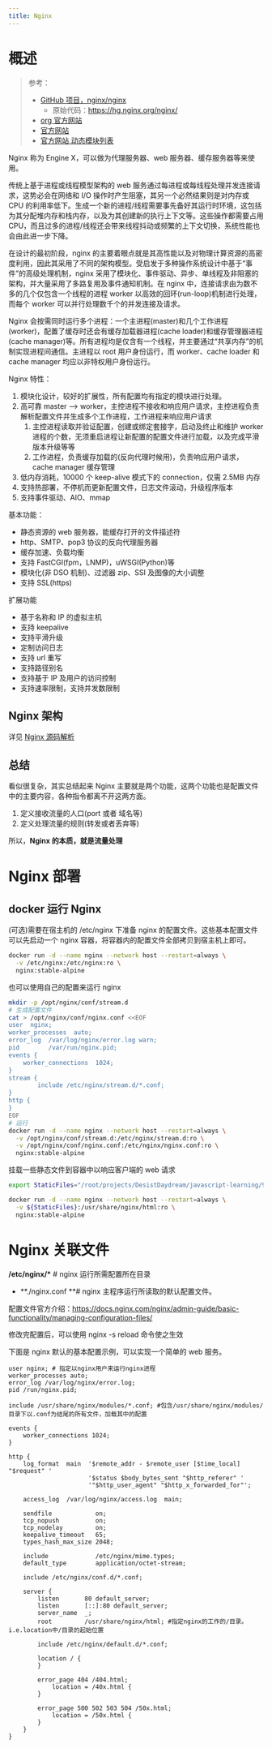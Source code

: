 ```yaml
---
title: Nginx
---
```


# 概述

> 参考：
> - [GitHub 项目，nginx/nginx](https://github.com/nginx/nginx)
>   - 原始代码：<https://hg.nginx.org/nginx/>
> - [org 官方网站](http://nginx.org/)
> - [官方网站](https://www.nginx.com/)
> - [官方网站,动态模块列表](https://www.nginx.com/products/nginx/modules/)

Nginx 称为 Engine X，可以做为代理服务器、web 服务器、缓存服务器等来使用。

传统上基于进程或线程模型架构的 web 服务通过每进程或每线程处理并发连接请求，这势必会在网络和 I/O 操作时产生阻塞，其另一个必然结果则是对内存或 CPU 的利用率低下。生成一个新的进程/线程需要事先备好其运行时环境，这包括为其分配堆内存和栈内存，以及为其创建新的执行上下文等。这些操作都需要占用 CPU，而且过多的进程/线程还会带来线程抖动或频繁的上下文切换，系统性能也会由此进一步下降。

在设计的最初阶段，nginx 的主要着眼点就是其高性能以及对物理计算资源的高密度利用，因此其采用了不同的架构模型。受启发于多种操作系统设计中基于“事件”的高级处理机制，nginx 采用了模块化、事件驱动、异步、单线程及非阻塞的架构，并大量采用了多路复用及事件通知机制。在 nginx 中，连接请求由为数不多的几个仅包含一个线程的进程 worker 以高效的回环(run-loop)机制进行处理，而每个 worker 可以并行处理数千个的并发连接及请求。

Nginx 会按需同时运行多个进程：一个主进程(master)和几个工作进程(worker)，配置了缓存时还会有缓存加载器进程(cache loader)和缓存管理器进程(cache manager)等。所有进程均是仅含有一个线程，并主要通过“共享内存”的机制实现进程间通信。主进程以 root 用户身份运行，而 worker、cache loader 和 cache manager 均应以非特权用户身份运行。

Nginx 特性：

1. 模块化设计，较好的扩展性，所有配置均有指定的模块进行处理。
2. 高可靠 master --> worker，主控进程不接收和响应用户请求，主控进程负责解析配置文件并生成多个工作进程，工作进程来响应用户请求
   1. 主控进程读取并验证配置，创建或绑定套接字，启动及终止和维护 worker 进程的个数，无须重启进程让新配置的配置文件进行加载，以及完成平滑版本升级等等
   2. 工作进程，负责缓存加载的(反向代理时候用)，负责响应用户请求，cache manager 缓存管理
3. 低内存消耗，10000 个 keep-alive 模式下的 connection，仅需 2.5MB 内存
4. 支持热部署，不停机而更新配置文件，日志文件滚动，升级程序版本
5. 支持事件驱动、AIO、mmap

基本功能：

- 静态资源的 web 服务器，能缓存打开的文件描述符
- http、SMTP、pop3 协议的反向代理服务器
- 缓存加速、负载均衡
- 支持 FastCGI(fpm，LNMP)，uWSGI(Python)等
- 模块化(非 DSO 机制)、过滤器 zip、SSI 及图像的大小调整
- 支持 SSL(https)

扩展功能

- 基于名称和 IP 的虚拟主机
- 支持 keepalive
- 支持平滑升级
- 定制访问日志
- 支持 url 重写
- 支持路径别名
- 支持基于 IP 及用户的访问控制
- 支持速率限制，支持并发数限制

## Nginx 架构

详见 [Nginx 源码解析](/docs/IT学习笔记/3.集群与分布式/Nginx/Nginx%20源码解析.md)

## 总结

看似很复杂，其实总结起来 Nginx 主要就是两个功能，这两个功能也是配置文件中的主要内容，各种指令都离不开这两方面。

1. 定义接收流量的人口(port 或者 域名等)
2. 定义处理流量的规则(转发或者丢弃等)

所以，**Nginx 的本质，就是流量处理**

# Nginx 部署

## docker 运行 Nginx

(可选)需要在宿主机的 /etc/nginx 下准备 nginx 的配置文件。这些基本配置文件可以先启动一个 nginx 容器，将容器内的配置文件全部拷贝到宿主机上即可。

```bash
docker run -d --name nginx --network host --restart=always \
  -v /etc/nginx:/etc/nginx:ro \
  nginx:stable-alpine
```

也可以使用自己的配置来运行 nginx

```bash
mkdir -p /opt/nginx/conf/stream.d
# 生成配置文件
cat > /opt/nginx/conf/nginx.conf <<EOF
user  nginx;
worker_processes  auto;
error_log  /var/log/nginx/error.log warn;
pid        /var/run/nginx.pid;
events {
    worker_connections  1024;
}
stream {
        include /etc/nginx/stream.d/*.conf;
}
http {
}
EOF
# 运行
docker run -d --name nginx --network host --restart=always \
  -v /opt/nginx/conf/stream.d:/etc/nginx/stream.d:ro \
  -v /opt/nginx/conf/nginx.conf:/etc/nginx/nginx.conf:ro \
  nginx:stable-alpine
```

挂载一些静态文件到容器中以响应客户端的 web 请求

```bash
export StaticFiles="/root/projects/DesistDaydream/javascript-learning/9_browser"

docker run -d --name nginx --network host --restart=always \
  -v ${StaticFiles}:/usr/share/nginx/html:ro \
  nginx:stable-alpine
```

# Nginx 关联文件

**/etc/nginx/\*** # nginx 运行所需配置所在目录

- **./nginx.conf **# nginx 主程序运行所读取的默认配置文件。

配置文件官方介绍：<https://docs.nginx.com/nginx/admin-guide/basic-functionality/managing-configuration-files/>

修改完配置后，可以使用 nginx -s reload 命令使之生效

下面是 nginx 默认的基本配置示例，可以实现一个简单的 web 服务。

```nginx
user nginx; # 指定以nginx用户来运行nginx进程
worker_processes auto;
error_log /var/log/nginx/error.log;
pid /run/nginx.pid;

include /usr/share/nginx/modules/*.conf; #包含/usr/share/nginx/modules/目录下以.conf为结尾的所有文件，加载其中的配置

events {
    worker_connections 1024;
}

http {
    log_format  main  '$remote_addr - $remote_user [$time_local] "$request" '
                      '$status $body_bytes_sent "$http_referer" '
                      '"$http_user_agent" "$http_x_forwarded_for"';

    access_log  /var/log/nginx/access.log  main;

    sendfile            on;
    tcp_nopush          on;
    tcp_nodelay         on;
    keepalive_timeout   65;
    types_hash_max_size 2048;

    include             /etc/nginx/mime.types;
    default_type        application/octet-stream;

    include /etc/nginx/conf.d/*.conf;

    server {
        listen       80 default_server;
        listen       [::]:80 default_server;
        server_name  _;
        root         /usr/share/nginx/html; #指定nginx的工作的/目录。i.e.location中/目录的起始位置

        include /etc/nginx/default.d/*.conf;

        location / {
        }

        error_page 404 /404.html;
            location = /40x.html {
        }

        error_page 500 502 503 504 /50x.html;
            location = /50x.html {
        }
    }
}
```
